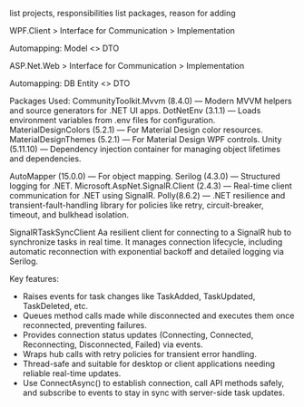 list projects, responsibilities
list packages, reason for adding


WPF.Client > Interface for Communication > Implementation

Automapping: Model <> DTO



ASP.Net.Web > Interface for Communication > Implementation

Automapping: DB Entity <> DTO


Packages Used:
CommunityToolkit.Mvvm (8.4.0) — Modern MVVM helpers and source generators for .NET UI apps.
DotNetEnv (3.1.1) — Loads environment variables from .env files for configuration.
MaterialDesignColors (5.2.1) — For Material Design color resources.
MaterialDesignThemes (5.2.1) — For Material Design WPF controls.
Unity (5.11.10) — Dependency injection container for managing object lifetimes and dependencies.

AutoMapper (15.0.0) — For object mapping.
Serilog (4.3.0) — Structured logging for .NET.
Microsoft.AspNet.SignalR.Client (2.4.3) — Real-time client communication for .NET using SignalR.
Polly(8.6.2) — .NET resilience and transient-fault-handling library for policies like retry, circuit-breaker, timeout, and bulkhead isolation.

SignalRTaskSyncClient
Aa resilient client for connecting to a SignalR hub to synchronize tasks in real time. It manages connection lifecycle, including automatic reconnection with exponential backoff and detailed logging via Serilog.

Key features:
* Raises events for task changes like TaskAdded, TaskUpdated, TaskDeleted, etc.
* Queues method calls made while disconnected and executes them once reconnected, preventing failures.
* Provides connection status updates (Connecting, Connected, Reconnecting, Disconnected, Failed) via events.
* Wraps hub calls with retry policies for transient error handling.
* Thread-safe and suitable for desktop or client applications needing reliable real-time updates.
* Use ConnectAsync() to establish connection, call API methods safely, and subscribe to events to stay in sync with server-side task updates.